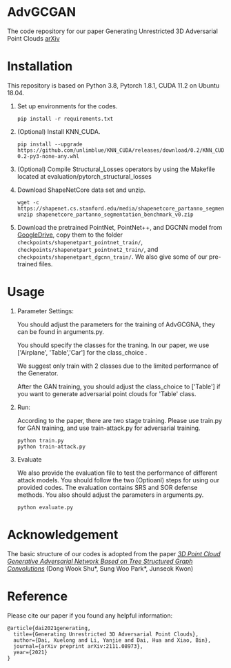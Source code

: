 # AdvGCGAN
 
The code repository for our paper Generating Unrestricted 3D Adversarial Point Clouds [arXiv](http://arxiv.org/abs/2111.08973)

# Installation

This repository is based on Python 3.8, Pytorch 1.8.1, CUDA 11.2 on Ubuntu 18.04.

1. Set up environments for the codes.

   ```shell
   pip install -r requirements.txt
   ```

2. (Optional) Install KNN_CUDA.

   ```shell
   pip install --upgrade https://github.com/unlimblue/KNN_CUDA/releases/download/0.2/KNN_CUDA-0.2-py3-none-any.whl
   ```

3. (Optional) Compile Structural_Losses operators by using the Makefile located at evaluation/pytorch_structural_losses

4. Download ShapeNetCore data set and unzip.

   ```shell
   wget -c https://shapenet.cs.stanford.edu/media/shapenetcore_partanno_segmentation_benchmark_v0.zip
   unzip shapenetcore_partanno_segmentation_benchmark_v0.zip
   ```

5. Download the pretrained PointNet, PointNet++, and DGCNN model from [GoogleDrive](https://drive.google.com/drive/folders/1gdbQzLKFiXCMELI_e44YVHOlgaaoYYjd?usp=sharing), copy them to the folder `checkpoints/shapenetpart_pointnet_train/`, `checkpoints/shapenetpart_pointnet2_train/`, and `checkpoints/shapenetpart_dgcnn_train/`. We also give some of our pre-trained files.


# Usage

1. Parameter Settings:

   You should adjust the parameters for the training of AdvGCGNA, they can be found in arguments.py.
   
   You should specify the classes for the traning. In our paper, we use ['Airplane', 'Table','Car'] for the class_choice .
   
   We suggest only train with 2 classes due to the limited performance of the Generator.
   
   After the GAN training, you should adjust the class_choice to ['Table'] if you want to generate adversarial point clouds for 'Table' class.
 
2. Run:
   
   According to the paper, there are two stage training. Please use train.py for GAN training, and use train-attack.py for adversarial training.
   
   ```shell
   python train.py
   python train-attack.py
   ```

3. Evaluate

   We also provide the evaluation file to test the performance of different attack models. You should follow the two (Optioanl) steps for using our provided codes. 
   The evaluation contains SRS and SOR defense methods. You also should adjust the parameters in arguments.py.
   
   ```shell
   python evaluate.py
   ```


# Acknowledgement

The basic structure of our codes is adopted from the paper [_3D Point Cloud Generative Adversarial Network Based on Tree Structured Graph Convolutions_](https://arxiv.org/abs/1905.06292) (Dong Wook Shu*, Sung Woo Park*, Junseok Kwon)


# Reference

Please cite our paper if you found any helpful information:


    @article{dai2021generating,
      title={Generating Unrestricted 3D Adversarial Point Clouds},
      author={Dai, Xuelong and Li, Yanjie and Dai, Hua and Xiao, Bin},
      journal={arXiv preprint arXiv:2111.08973},
      year={2021}
    }
